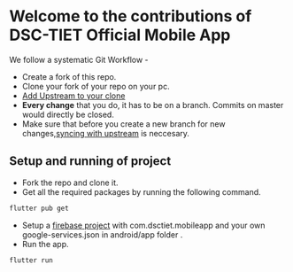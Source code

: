 # Welcome to the contributions of DSC-TIET Official Mobile App

We follow a systematic Git Workflow -

- Create a fork of this repo.
- Clone your fork of your repo on your pc.
- [Add Upstream to your clone](https://help.github.com/en/github/collaborating-with-issues-and-pull-requests/configuring-a-remote-for-a-fork)
- **Every change** that you do, it has to be on a branch. Commits on master would directly be closed.
- Make sure that before you create a new branch for new changes,[syncing with upstream](https://help.github.com/en/github/collaborating-with-issues-and-pull-requests/syncing-a-fork) is neccesary.

## Setup and running of project
- Fork the repo and clone it.
- Get all the required packages by running the following command.
```bash
flutter pub get
```
- Setup a [firebase project](https://firebase.google.com/docs/flutter/setup) with com.dsctiet.mobileapp and your own google-services.json in android/app folder .
- Run the app.
```bash
flutter run
```
